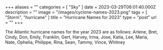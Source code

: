 +++
aliases = ""
categories = [ "Sky" ]
date = 2023-03-29T06:01:40.000Z
description = ""
image = "/images/cyclone-names-2023.png"
tags = [ "Storm", "hurricane" ]
title = "Hurricane Names for 2023"
type = "post"
url = ""
+++

The Atlantic hurricane names for the year 2023 are as follows: Arlene, Bret, Cindy, Don, Emily, Franklin, Gert, Harvey, Irma, Jose, Katia, Lee, Maria, Nate, Ophelia, Philippe, Rina, Sean, Tammy, Vince, Whitney
